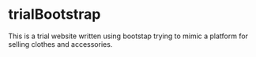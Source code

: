 # trialBootstrap
This is a trial website written using bootstap trying to mimic a platform for selling clothes and accessories.
